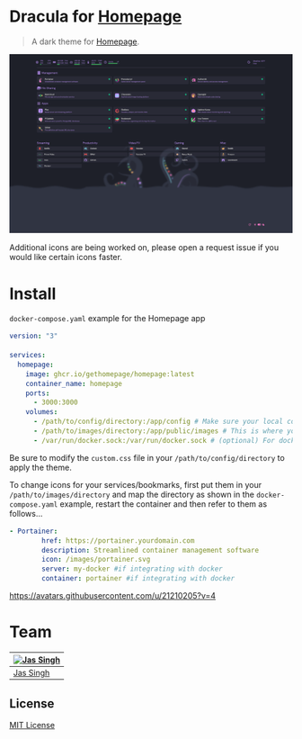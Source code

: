 # Dracula for [Homepage](https://github.com/gethomepage/homepage)
  > A dark theme for [Homepage](https://github.com/gethomepage/homepage).

<p align="center">
  <img src="homepage-dracula.png?v=2" />
</p>

Additional icons are being worked on, please open a request issue if you would like certain icons faster. 

# Install
`docker-compose.yaml` example for the Homepage app
```yaml
version: "3"

services:
  homepage:
    image: ghcr.io/gethomepage/homepage:latest
    container_name: homepage
    ports:
      - 3000:3000
    volumes:
      - /path/to/config/directory:/app/config # Make sure your local config directory exists
      - /path/to/images/directory:/app/public/images # This is where your images/app-icons would go
      - /var/run/docker.sock:/var/run/docker.sock # (optional) For docker integrations
```

Be sure to modify the `custom.css` file in your `/path/to/config/directory` to apply the theme.

To change icons for your services/bookmarks, first put them in your `/path/to/images/directory` and map the directory as shown in the `docker-compose.yaml` example, restart the container and then refer to them as follows...

```yaml
- Portainer:
        href: https://portainer.yourdomain.com
        description: Streamlined container management software
        icon: /images/portainer.svg
        server: my-docker #if integrating with docker
        container: portainer #if integrating with docker
```
https://avatars.githubusercontent.com/u/21210205?v=4
# Team

| [![Jas Singh](https://github.com/Jas-SinghFSU.png?size=100)](https://github.com/Jas-SinghFSU) |
| ---------------------------------------------------------------------------------------- |
| [Jas Singh](https://github.com/Jas-SinghFSU)                                               |

## License

[MIT License](./LICENSE)
